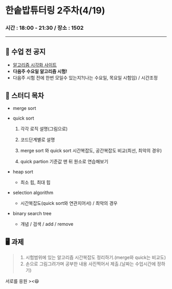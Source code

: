 # 한솥밥튜터링 2주차(4/19)

### 시간 : 18:00 - 21:30 / 장소 : 1502

---

## 🏫 수업 전 공지
- [알고리즘 시각화 사이트](https://visualgo.net/ko)
- **다음주 수요일 알고리즘 시험!**
- 다음주 시험 전에 한번 모일수 있는지?(나는 수요일, 목요일 시험임) / 시간조정

## 📖 스터디 목차

- merge sort

- quick sort

  1. 각각 로직 설명(그림으로)

  2. 코드단계별로 설명

  3. merge sort 와 quick sort 시간복잡도, 공간복잡도 비교(최선, 최악의 경우)

  4. quick partion 기준값 맨 뒤 원소로 연습해보기

     

- heap sort	

  - 최소 힙, 최대 힙

- selection algorithm	

  - 시간복잡도(quick sort와 연관지어서) / 최악의 경우

- binary search tree 

  - 개념 / 검색 / add / remove

## 🖥 과제

> 1. 시험범위에 있는 알고리즘 시간복잡도 정리하기.(merge와 quick는 비교도)
> 2. 손으로 그림그려가며 공부한 내용 사진찍어서 제출.(날짜는 수업시간에 정하기)

서로를 응원 ><😆